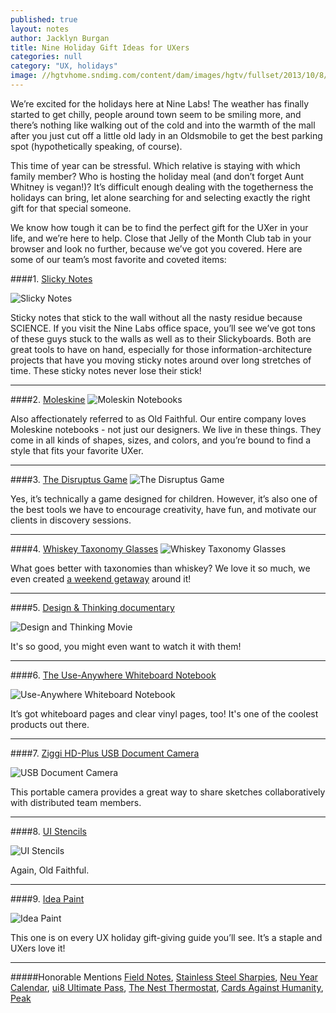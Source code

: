 ```yaml
---
published: true
layout: notes
author: Jacklyn Burgan
title: Nine Holiday Gift Ideas for UXers
categories: null
category: "UX, holidays"
image: //hgtvhome.sndimg.com/content/dam/images/hgtv/fullset/2013/10/8/2/original_Sam-Henderson-Christmas-mod-gift-wrap-red-bag-and-text-box_4x3.jpg.rend.hgtvcom.1280.960.jpeg
---
```


We’re excited for the holidays here at Nine Labs! The weather has finally started to get chilly, people around town seem to be smiling more, and there’s nothing like walking out of the cold and into the warmth of the mall after you just cut off a little old lady in an Oldsmobile to get the best parking spot (hypothetically speaking, of course).

This time of year can be stressful. Which relative is staying with which family member? Who is hosting the holiday meal (and don’t forget Aunt Whitney is vegan!)? It’s difficult enough dealing with the togetherness the holidays can bring, let alone searching for and selecting exactly the right gift for that special someone.

We know how tough it can be to find the perfect gift for the UXer in your life, and we’re here to help. Close that Jelly of the Month Club tab in your browser and look no further, because we’ve got you covered. Here are some of our team’s most favorite and coveted items:

####1. [Slicky Notes](http://www.ecostaticinc.com/product-category/shop/)

![Slicky Notes](//s3.amazonaws.com/ninelabs.com/slicky-notes.jpg)

Sticky notes that stick to the wall without all the nasty residue because SCIENCE. If you visit the Nine Labs office space, you’ll see we’ve got tons of these guys stuck to the walls as well as to their Slickyboards. Both are great tools to have on hand, especially for those information-architecture projects that have you moving sticky notes around over long stretches of time. These sticky notes never lose their stick!

----

####2. [Moleskine](http://www.moleskine.com/us/)
![Moleskin Notebooks](//s3.amazonaws.com/ninelabs.com/moleskin.jpg)

Also affectionately referred to as Old Faithful. Our entire company loves Moleskine notebooks - not just our designers. We live in these things. They come in all kinds of shapes, sizes, and colors, and you’re bound to find a style that fits your favorite UXer.

----

####3. [The Disruptus Game](http://www.amazon.com/dp/B00BCE2DNA/ref=wl_it_dp_o_pC_nS_ttl?_encoding=UTF8&colid=2KM854ZUZ3DA4&coliid=I37RN9A5SLQJ90)
![The Disruptus Game](//s3.amazonaws.com/ninelabs.com/ux-gift-disrupt-us.jpg)

Yes, it’s technically a game designed for children. However, it’s also one of the best tools we have to encourage creativity, have fun, and motivate our clients in discovery sessions.

----

####4. [Whiskey Taxonomy Glasses](http://www.uncommongoods.com/product/whiskey-taxonomy-glass-set)
![Whiskey Taxonomy Glasses](http://s3.amazonaws.com/ninelabs.com/ux-gift-whisky-glasses.jpg)

What goes better with taxonomies than whiskey? We love it so much, we even created [a weekend getaway](https://webwhiskyweekend.com/WebWhisky/whiskey) around it!

----

####5. [Design &amp; Thinking documentary](http://designthinkingmovie.com/#home)

![Design and Thinking Movie](//s3.amazonaws.com/ninelabs.com/ux-gift-design-thinking-movie.jpg)

It's so good, you might even want to watch it with them!

----

####6. [The Use-Anywhere Whiteboard Notebook](http://www.amazon.com/gp/product/B00IFRD214/ref=as_li_qf_sp_asin_il_tl?ie=UTF8&camp=1789&creative=9325&creativeASIN=B00IFRD214&linkCode=as2&tag=marsha0d3-20&linkId=OIYIL6WWBKGB5VTV)

![Use-Anywhere Whiteboard Notebook](//s3.amazonaws.com/ninelabs.com/ux-gift-whiteboard-notebook.jpg)

It’s got whiteboard pages and clear vinyl pages, too! It's one of the coolest products out there.

----

####7. [Ziggi HD-Plus USB Document Camera](http://www.ipevo.com/prods/Ziggi-HD_Plus_USB_Document_Camera)

![USB Document Camera](//s3.amazonaws.com/ninelabs.com/ux-gift-usb-document-camera.jpg)

This portable camera provides a great way to share sketches collaboratively with distributed team members.

----

####8. [UI Stencils](http://www.uistencils.com)

![UI Stencils](//s3.amazonaws.com/ninelabs.com/ux-gift-ui-stencils.jpg)

Again, Old Faithful.

----

####9. [Idea Paint](http://www.ideapaint.com)

![Idea Paint](//s3.amazonaws.com/ninelabs.com/ux-gift-ideapaint.jpg)

This one is on every UX holiday gift-giving guide you’ll see. It’s a staple and UXers love it!

----

#####Honorable Mentions
[Field Notes](http://fieldnotesbrand.com), [Stainless Steel Sharpies](http://www.amazon.com/Sharpie-1747388-Stainless-Permanent-Marker/dp/B001V9LQLG), [Neu Year Calendar](http://www.neuyear.net), [ui8 Ultimate Pass](https://ui8.net/products/ultimate-pass), [The Nest Thermostat](https://nest.com/thermostat/meet-nest-thermostat/), [Cards Against Humanity](https://cardsagainsthumanity.com), [Peak](http://www.peak.net)
